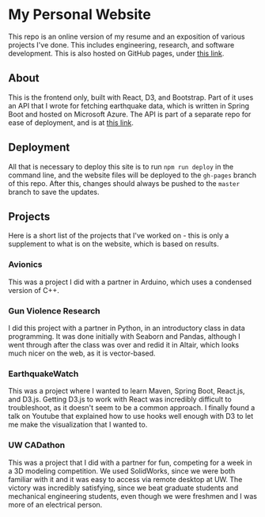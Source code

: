 # My Personal Website

This repo is an online version of my resume and
an exposition of various projects I've done. This includes engineering,
research, and software development. This is also hosted on GitHub pages, under
[this link](http://codax2000.github.io/personal-website).

## About

This is the frontend only, built with React, D3, and Bootstrap. Part of it
uses an API that I wrote for fetching earthquake data, which is written in
Spring Boot and hosted on Microsoft Azure. The API is part of a separate repo
for ease of deployment, and is at [this link](https://github.com/Codax2000/usgs-earthquake-feed).

## Deployment

All that is necessary to deploy this site is to run `npm run deploy` in the
command line, and the website files will be deployed to the `gh-pages` branch
of this repo. After this, changes should always be pushed to the `master` branch
to save the updates.

## Projects

Here is a short list of the projects that I've worked on - this is only
a supplement to what is on the website, which is based on results.

### Avionics

This was a project I did with a partner in Arduino, which uses a condensed
version of C++.

### Gun Violence Research

I did this project with a partner in Python, in an introductory class in
data programming. It was done initially with Seaborn and Pandas,
although I went through after the class was over and redid it in Altair, which
looks much nicer on the web, as it is vector-based.

### EarthquakeWatch

This was a project where I wanted to learn Maven, Spring Boot, React.js, and
D3.js. Getting D3.js to work with React was incredibly difficult to
troubleshoot, as it doesn't seem to be a common approach. I finally found a
talk on Youtube that explained how to use hooks well enough with D3 to let me
make the visualization that I wanted to.

### UW CADathon

This was a project that I did with a partner for fun, competing for a week in
a 3D modeling competition. We used SolidWorks, since we were both familiar with
it and it was easy to access via remote desktop at UW. The victory was
incredibly satisfying, since we beat graduate students and mechanical engineering
students, even though we were freshmen and I was more of an electrical person.
